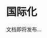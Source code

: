 <!--
 * @Author: shen
 * @Date: 2022-06-07 16:19:52
 * @LastEditors: shen
 * @LastEditTime: 2022-06-08 09:46:20
 * @Description:
-->

# 国际化

文档即将发布...